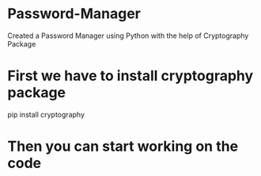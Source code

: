 # Password-Manager
Created a Password Manager using Python with the help of Cryptography Package

# First we have to install cryptography package
pip install cryptography

# Then you can start working on the code 
